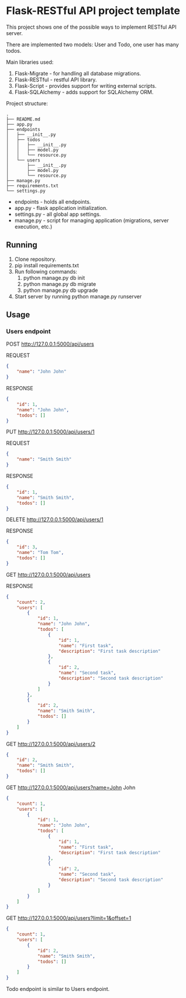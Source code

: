# Flask-RESTful API project template

This project shows one of the possible ways to implement RESTful API server.

There are implemented two models: User and Todo, one user has many todos.

Main libraries used:
1. Flask-Migrate - for handling all database migrations.
2. Flask-RESTful - restful API library.
3. Flask-Script - provides support for writing external scripts.
4. Flask-SQLAlchemy - adds support for SQLAlchemy ORM.

Project structure:
```
.
├── README.md
├── app.py
├── endpoints
│   ├── __init__.py
│   ├── todos
│   │   ├── __init__.py
│   │   ├── model.py
│   │   └── resource.py
│   └── users
│       ├── __init__.py
│       ├── model.py
│       └── resource.py
├── manage.py
├── requirements.txt
└── settings.py
```

* endpoints - holds all endpoints.
* app.py - flask application initialization.
* settings.py - all global app settings.
* manage.py - script for managing application (migrations, server execution, etc.)

## Running 

1. Clone repository.
2. pip install requirements.txt
3. Run following commands:
    1. python manage.py db init
    2. python manage.py db migrate
    3. python manage.py db upgrade
4. Start server by running python manage.py runserver

## Usage
### Users endpoint
POST http://127.0.0.1:5000/api/users

REQUEST
```json
{
	"name": "John John"
}
```
RESPONSE
```json
{
    "id": 1,
    "name": "John John",
    "todos": []
}
```
PUT http://127.0.0.1:5000/api/users/1

REQUEST
```json
{
	"name": "Smith Smith"
}
```
RESPONSE
```json
{
    "id": 1,
    "name": "Smith Smith",
    "todos": []
}
```
DELETE http://127.0.0.1:5000/api/users/1

RESPONSE
```json
{
    "id": 3,
    "name": "Tom Tom",
    "todos": []
}
```
GET http://127.0.0.1:5000/api/users

RESPONSE
```json
{
    "count": 2,
    "users": [
        {
            "id": 1,
            "name": "John John",
            "todos": [
                {
                    "id": 1,
                    "name": "First task",
                    "description": "First task description"
                },
                {
                    "id": 2,
                    "name": "Second task",
                    "description": "Second task description"
                }
            ]
        },
        {
            "id": 2,
            "name": "Smith Smith",
            "todos": []
        }
    ]
}
```
GET http://127.0.0.1:5000/api/users/2
```json
{
    "id": 2,
    "name": "Smith Smith",
    "todos": []
}
```
GET http://127.0.0.1:5000/api/users?name=John John
```json
{
    "count": 1,
    "users": [
        {
            "id": 1,
            "name": "John John",
            "todos": [
                {
                    "id": 1,
                    "name": "First task",
                    "description": "First task description"
                },
                {
                    "id": 2,
                    "name": "Second task",
                    "description": "Second task description"
                }
            ]
        }
    ]
}
```
GET http://127.0.0.1:5000/api/users?limit=1&offset=1
```json
{
    "count": 1,
    "users": [
        {
            "id": 2,
            "name": "Smith Smith",
            "todos": []
        }
    ]
}
```

Todo endpoint is similar to Users endpoint.